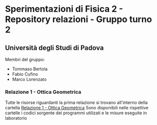 # Sperimentazioni di Fisica 2 - Repository relazioni - Gruppo turno 2
## Università degli Studi di Padova

Membri del gruppo:
* Tommaso Bertola
* Fabio Cufino
* Marco Lorenzato

### Relazione 1 - Ottica Geometrica

Tutte le risorse riguardanti la prima relazione si trovano all'interno della cartella [Relazione 1 - Ottica Geometrica](https://github.com/Fabiocufino/Sperimentazioni_Fisica_2_public/tree/main/Relazione%201%20-%20Ottica%20Geometrica)
Sono disponibili nelle rispettive cartelle i codici sorgente dei programmi utilizati e le misure eseguite in laboratorio
